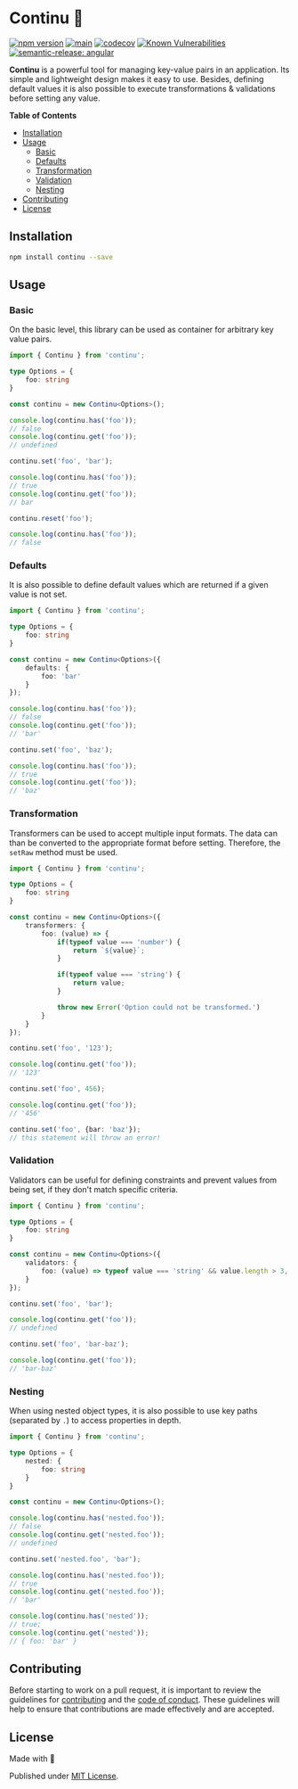 # Continu 🌱

[![npm version](https://badge.fury.io/js/continu.svg)](https://badge.fury.io/js/continu)
[![main](https://github.com/tada5hi/continu/actions/workflows/main.yml/badge.svg)](https://github.com/tada5hi/continu/actions/workflows/main.yml)
[![codecov](https://codecov.io/gh/tada5hi/continu/branch/master/graph/badge.svg?token=L65RSE7BT1)](https://codecov.io/gh/tada5hi/continu)
[![Known Vulnerabilities](https://snyk.io/test/github/Tada5hi/continu/badge.svg?targetFile=package.json)](https://snyk.io/test/github/Tada5hi/continu?targetFile=package.json)
[![semantic-release: angular](https://img.shields.io/badge/semantic--release-angular-e10079?logo=semantic-release)](https://github.com/semantic-release/semantic-release)

**Continu** is a powerful tool for managing key-value pairs in an application.
Its simple and lightweight design makes it easy to use.
Besides, defining default values it is also possible to execute transformations & validations before setting any value.

**Table of Contents**

- [Installation](#installation)
- [Usage](#usage)
  - [Basic](#basic)
  - [Defaults](#defaults)
  - [Transformation](#transformation)
  - [Validation](#validation)
  - [Nesting](#nesting)
- [Contributing](#contributing)
- [License](#license)

## Installation

```bash
npm install continu --save
```

## Usage

### Basic

On the basic level, this library can be used as container for arbitrary key value pairs.

```typescript
import { Continu } from 'continu';

type Options = {
    foo: string
}

const continu = new Continu<Options>();

console.log(continu.has('foo'));
// false
console.log(continu.get('foo'));
// undefined

continu.set('foo', 'bar');

console.log(continu.has('foo'));
// true
console.log(continu.get('foo'));
// bar

continu.reset('foo');

console.log(continu.has('foo'));
// false
```

### Defaults
It is also possible to define default values which are returned if a given value is not set.

```typescript
import { Continu } from 'continu';

type Options = {
    foo: string
}

const continu = new Continu<Options>({
    defaults: {
        foo: 'bar'
    }
});

console.log(continu.has('foo'));
// false
console.log(continu.get('foo'));
// 'bar'

continu.set('foo', 'baz');

console.log(continu.has('foo'));
// true
console.log(continu.get('foo'));
// 'baz'

```

### Transformation

Transformers can be used to accept multiple input formats.
The data can than be converted to the appropriate format before setting.
Therefore, the `setRaw` method must be used.

```typescript
import { Continu } from 'continu';

type Options = {
    foo: string
}

const continu = new Continu<Options>({
    transformers: {
        foo: (value) => {
            if(typeof value === 'number') {
                return `${value}`;
            }

            if(typeof value === 'string') {
                return value;
            }

            throw new Error('Option could not be transformed.')
        }
    }
});

continu.set('foo', '123');

console.log(continu.get('foo'));
// '123'

continu.set('foo', 456);

console.log(continu.get('foo'));
// '456'

continu.set('foo', {bar: 'baz'});
// this statement will throw an error!
```

### Validation

Validators can be useful for defining constraints and prevent values from being set,
if they don't match specific criteria.

```typescript
import { Continu } from 'continu';

type Options = {
    foo: string
}

const continu = new Continu<Options>({
    validators: {
        foo: (value) => typeof value === 'string' && value.length > 3,
    }
});

continu.set('foo', 'bar');

console.log(continu.get('foo'));
// undefined

continu.set('foo', 'bar-baz');

console.log(continu.get('foo'));
// 'bar-baz'

```

### Nesting

When using nested object types, it is also possible to use key paths (separated by `.`) to
access properties in depth.

```typescript
import { Continu } from 'continu';

type Options = {
    nested: {
        foo: string
    }
}

const continu = new Continu<Options>();

console.log(continu.has('nested.foo'));
// false
console.log(continu.get('nested.foo'));
// undefined

continu.set('nested.foo', 'bar');

console.log(continu.has('nested.foo'));
// true
console.log(continu.get('nested.foo'));
// 'bar'

console.log(continu.has('nested'));
// true;
console.log(continu.get('nested'));
// { foo: 'bar' }
```

## Contributing

Before starting to work on a pull request, it is important to review the guidelines for
[contributing](./CONTRIBUTING.md) and the [code of conduct](./CODE_OF_CONDUCT.md).
These guidelines will help to ensure that contributions are made effectively and are accepted.

## License

Made with 💚

Published under [MIT License](./LICENSE).
